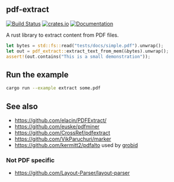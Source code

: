 ## pdf-extract
[![Build Status](https://github.com/jrmuizel/pdf-extract/actions/workflows/rust.yml/badge.svg)](https://github.com/jrmuizel/pdf-extract/actions)
[![crates.io](https://img.shields.io/crates/v/pdf-extract.svg)](https://crates.io/crates/pdf-extract)
[![Documentation](https://docs.rs/pdf-extract/badge.svg)](https://docs.rs/pdf-extract)

A rust library to extract content from PDF files.

```rust
let bytes = std::fs::read("tests/docs/simple.pdf").unwrap();
let out = pdf_extract::extract_text_from_mem(&bytes).unwrap();
assert!(out.contains("This is a small demonstration"));
```

## Run the example

```bash
cargo run --example extract some.pdf
```

## See also

- https://github.com/elacin/PDFExtract/
- https://github.com/euske/pdfminer
- https://github.com/CrossRef/pdfextract
- https://github.com/VikParuchuri/marker
- https://github.com/kermitt2/pdfalto used by [grobid](https://github.com/kermitt2/grobid/)

### Not PDF specific
- https://github.com/Layout-Parser/layout-parser

